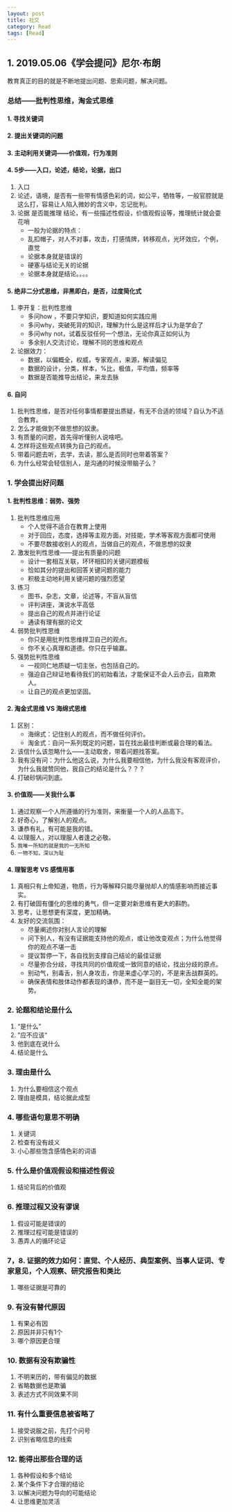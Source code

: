 ```yaml
---
layout: post
title: 社交
category: Read
tags: [Read]
---
```



## 1. 2019.05.06《学会提问》尼尔·布朗


教育真正的目的就是不断地提出问题、思索问题，解决问题。

### 总结——批判性思维，淘金式思维

#### 1. 寻找关键词

#### 2. 提出关键词的问题

#### 3. 主动利用关键词——价值观，行为准则

#### 4. 5步——入口，论述，结论，论据，出口
1. 入口
2. 论述，语境，是否有一些带有情感色彩的词，如公平，牺牲等，一般官腔就是这么打，容易让人陷入微妙的含义中，忘记批判。
3. 论据 是否能推理 结论，有一些描述性假设，价值观假设等，推理统计就会耍花哨
	* 一般为论据的特点：
	* 乱扣帽子，对人不对事，攻击，打感情牌，转移观点，光环效应，个例，直觉
	* 论据本身就是错误的
	* 硬塞与结论无关的论据
	* 论据本身就是结论。。。。
	
#### 5. 绝非二分式思维，非黑即白，是否，过度简化式
1. 李开复：批判性思维
	* 多问how ，不要只学知识，要知道如何实践应用
	* 多问why，突破死背的知识，理解为什么是这样后才认为是学会了
	* 多问why not，试着反驳任何一个想法，无论你真正如何认为
	* 多余别人交流讨论，理解不同的思维和观点
2. 论据效力：
	* 数据，以偏概全，权威，专家观点，来源，解读偏见
	* 数据的设计，分类，样本，%比，极值，平均值，频率等
	* 数据是否能推导出结论，来龙去脉

#### 6. 自问
1. 批判性思维，是否对任何事情都要提出质疑，有无不合适的领域？自认为不适合教育。
2. 怎么才能做到不做思想的奴隶。
3. 有质量的问题，首先得听懂别人说啥吧。
4. 怎样将这些观点转换为自己的观点。
5. 带着问题去听，去学，去读，那么是否同时也带着答案？
6. 为什么经常会轻信别人，是沟通的时候没带脑子么？




### 1. 学会提出好问题
#### 1. 批判性思维：弱势、强势
1. 批判性思维应用
	* 个人觉得不适合在教育上使用
	* 对于回应，态度，选择等主观方面，对技能，学术等客观方面都可使用
	* 不要尽数接收别人的观点，当做自己的观点，不做思想的奴隶
2. 激发批判性思维——提出有质量的问题
	* 设计一套相互关联，环环相扣的关键问题模板
	* 恰如其分的提出和回答关键问题的能力
	* 积极主动地利用关键问题的强烈愿望 
3. 练习
	* 图书，杂志，文章，论述等，不盲从盲信
	* 评判讲座，演说水平高低
	* 提出自己的观点并进行论证
	* 通读有理有据的论文
4. 弱势批判性思维
	* 你只是用批判性思维捍卫自己的观点。
	* 你不关心真理和道德。你只在乎输赢。
5. 强势批判性思维
	* 一视同仁地质疑一切主张，也包括自己的。
	* 强迫自己辩证地看待我们的初始看法，才能保证不会人云亦云，自欺欺人。
	* 让自己的观点更加坚固。
	
#### 2. 淘金式思维 VS 海绵式思维
1. 区别：
	* 海绵式：记住别人的观点，而不做任何评价。
	* 淘金式：自问一系列既定的问题，旨在找出最佳判断或最合理的看法。
2. 该信什么该忽略什么——主动取舍，带着问题找答案。
3. 我有没有问：为什么他这么说，为什么我要相信他，为什么我没有客观评价，为什么我就赞同他，我自己的结论是什么？？？
4. 打破砂锅问到底。

#### 3. 价值观——关我什么事
1. 通过观察一个人所遵循的行为准则，来衡量一个人的人品高下。
2. 好奇心，了解别人的观点。
3. 谦恭有礼，有可能是我的错。
4. 以理服人，对以理服人者逢之必敬。
5. `我唯一所知的就是我的一无所知`
6. `一物不知，深以为耻`

#### 4. 理智思考 VS 感情用事
1. 真相只有上帝知道，物质，行为等解释只能尽量抛却人的情感影响而接近事实。
2. 有打破固有僵化的思维的勇气，但一定要对新思维有更大的斟酌。
3. 思考，让思想更有深度，更加精确。
4. 友好的交流氛围：
	* 尽量阐述你对别人言论的理解
	* 问下别人，有没有证据能支持他的观点，或让他改变观点；为什么他觉得你的观点不堪一击
	* 提议暂停一下，各自找到支撑自己结论的最佳证据
	* 尽量弥合分歧，寻找共同的价值观或一致同意的结论，找出分歧的原点。
	* 别动气，别毒舌，别人身攻击，你是来虚心学习的，不是来舌战群英的。
	* 确保表情和肢体动作都表现的谦恭，而不是一副目无一切，全知全能的架势。



### 2. 论题和结论是什么
1. “是什么”
2. ”应不应该“
3. 他到底在说什么
4. 结论是什么
### 3. 理由是什么
1. 为什么要相信这个观点
2. 理由是模具，结论据此成型

### 4. 哪些语句意思不明确
1. 关键词
2. 检查有没有歧义
3. 小心那些饱含感情色彩的词语

### 5. 什么是价值观假设和描述性假设
1. 结论背后的价值观

### 6. 推理过程又没有谬误
1. 假设可能是错误的
2. 推理过程可能是错误的
3. 愚弄人的循环论证


### 7，8. 证据的效力如何：直觉、个人经历、典型案例、当事人证词、专家意见，个人观察、研究报告和类比
1. 哪些证据是可靠的

### 9. 有没有替代原因
1. 有果必有因
2. 原因并非只有1个
3. 哪个原因更合理


### 10. 数据有没有欺骗性
1. 不明来历的，带有偏见的数据
2. 省略数据也是欺骗
3. 表述方式不同效果不同

### 11. 有什么重要信息被省略了
1. 接受说服之前，先打个问号
2. 识别省略信息的线索

### 12. 能得出那些合理的话
1. 各种假设和多个结论
2. 某个条件下才合理的结论
3. 以解决问题为导向的可能结论
4. 让思维更加灵活

